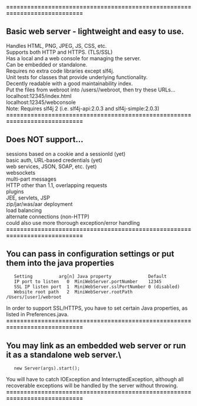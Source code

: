 **===========================================================================**
## Basic web server - lightweight and easy to use.
  Handles HTML, PNG, JPEG, JS, CSS, etc.\
  Supports both HTTP and HTTPS. (TLS/SSL)\
  Has a local and a web console for managing the server.\
  Can be embedded or standalone.\
  Requires no extra code libraries except slf4j.\
  Unit tests for classes that provide underlying functionality.\
  Decently readable with a good maintainability index.\
Put the files from webroot into /users/<yourname>/webroot, then try these URLs...\
  localhost:12345/index.html\
  localhost:12345/webconsole\
Note: Requires slf4j 2 (i.e. slf4j-api:2.0.3 and slf4j-simple:2.0.3)\
**===========================================================================**
## Does NOT support...
  sessions based on a cookie and a sessionId (yet)\
  basic auth, URL-based credentials (yet)\
  web services, JSON, SOAP, etc. (yet)\
  websockets\
  multi-part messages\
  HTTP other than 1.1, overlapping requests\
  plugins\
  JEE, servlets, JSP\
  zip/jar/was/aar deployment\
  load balancing\
  alternate connections (non-HTTP)\
  could also use more thorough exception/error handling\
**===========================================================================**
## You can pass in configuration settings or put them into the java properties
```
   Setting          arg[n] Java property              Default
   IP port to listen   0  MiniWebServer.portNumber    12345
   SSL IP listen port  1  MiniWebServer.sslPortNumber 0 (disabled)
   Website root path   2  MiniWebServer.rootPath      /Users/[user]/webroot
```
In order to support SSL/HTTPS, you have to set certain Java properties, as\
listed in Preferences.java.\
**===========================================================================**
## You may link as an embedded web server or run it as a standalone web server.\
```
   new Server(args).start();
```
You will have to catch IOException and InterruptedException, although all\
recoverable exceptions will be handled by the server without throwing.\
**===========================================================================**
